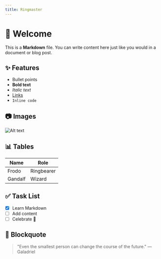 ```yaml
---
title: Ringmaster
---
```


# 👋 Welcome

This is a **Markdown** file. You can write content here just like you would in a document or blog post.

## ✨ Features

- Bullet points
- **Bold text**
- *Italic text*
- [Links](https://example.com)
- `Inline code`

## 📷 Images

![Alt text](https://via.placeholder.com/150)

## 📊 Tables

| Name   | Role     |
|--------|----------|
| Frodo  | Ringbearer |
| Gandalf| Wizard   |

## ✅ Task List

- [x] Learn Markdown
- [ ] Add content
- [ ] Celebrate 🎉

## 💬 Blockquote

> "Even the smallest person can change the course of the future." — Galadriel




